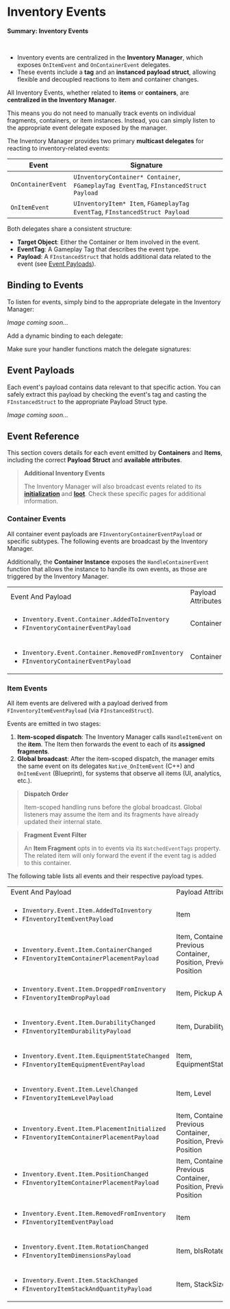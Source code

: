 # Inventory Events
<primary-label ref="inventory"/>

<tldr>
    <p><b>Summary: Inventory Events</b></p>
    <br/>
    <ul>
        <li>Inventory events are centralized in the <b>Inventory Manager</b>, which exposes <code>OnItemEvent</code> and <code>OnContainerEvent</code> delegates.</li>
        <li>These events include a <b>tag</b> and an <b>instanced payload struct</b>, allowing flexible and decoupled reactions to item and container changes.</li>
    </ul>
</tldr>

All Inventory Events, whether related to **items** or **containers**, are **centralized in the Inventory Manager**.

This means you do not need to manually track events on individual fragments, containers, or item instances. Instead, you
can simply listen to the appropriate event delegate exposed by the manager.

The Inventory Manager provides two primary **multicast delegates** for reacting to inventory-related events:

| Event              | Signature                                                                             |
|--------------------|---------------------------------------------------------------------------------------|
| `OnContainerEvent` | `UInventoryContainer* Container`, `FGameplayTag EventTag`, `FInstancedStruct Payload` |
| `OnItemEvent`      | `UInventoryItem* Item`, `FGameplayTag EventTag`, `FInstancedStruct Payload`           |

Both delegates share a consistent structure:

- **Target Object**: Either the Container or Item involved in the event.
- **EventTag**: A Gameplay Tag that describes the event type.
- **Payload**: A `FInstancedStruct` that holds additional data related to the event (see [Event Payloads](#event-payloads)).

## Binding to Events

To listen for events, simply bind to the appropriate delegate in the Inventory Manager:

<tabs group="sample">
    <tab title="Blueprint" group-key="bp">
        <i>Image coming soon...</i>
        <!-- <img src="inv_setup_inventory_interface.png" alt="Binding to Inventory Events" width="800" thumbnail="true" border-effect="line"/> -->
    </tab>
    <tab title="C++" group-key="cpp">
        <p>Add a dynamic binding to each delegate:</p>
        <code-block lang="c++" src="inv_events_binding.cpp"/>
        <p>Make sure your handler functions match the delegate signatures:</p>
        <code-block lang="c++" src="inv_events_function_signatures.cpp"/>
    </tab>
</tabs>

## Event Payloads

Each event's payload contains data relevant to that specific action. You can safely extract this payload by checking the
event's tag and casting the `FInstancedStruct` to the appropriate Payload Struct type.

<tabs group="sample">
    <tab title="Blueprint" group-key="bp">
        <i>Image coming soon...</i>
        <!-- <img src="inv_setup_inventory_interface.png" alt="Handling an Inventory Payload" width="800" thumbnail="true" border-effect="line"/> -->
    </tab>
    <tab title="C++" group-key="cpp">
        <code-block lang="c++" src="inv_events_handling.cpp"/>
    </tab>
</tabs>

## Event Reference

This section covers details for each event emitted by **Containers** and **Items**, including the correct **Payload Struct**
and **available attributes**.

> **Additional Inventory Events**
>
> The Inventory Manager will also broadcast events related to its [**initialization**](inv_inventory_management.md#inventory-events)
> and [**loot**](inv_inventory_loot.md#loot-events). Check these specific pages for additional information.

### Container Events

All container event payloads are `FInventoryContainerEventPayload` or specific subtypes. The following events are 
broadcast by the Inventory Manager.

Additionally, the **Container Instance** exposes the `HandleContainerEvent` function that allows the instance to handle
its own events, as those are triggered by the Inventory Manager.

<table>
    <tr>
        <td>Event And Payload</td>
        <td>Payload Attributes</td>
    </tr>
    <tr>
        <td>
            <ul>
                <li><code>Inventory.Event.Container.AddedToInventory</code></li>
                <li><code>FInventoryContainerEventPayload</code></li>
            </ul>
        </td>
        <td>Container</td>
    </tr>
    <tr>
        <td>
            <ul>
                <li><code>Inventory.Event.Container.RemovedFromInventory</code></li>
                <li><code>FInventoryContainerEventPayload</code></li>
            </ul>
        </td>
        <td>Container</td>
    </tr>
</table>

### Item Events

All item events are delivered with a payload derived from `FInventoryItemEventPayload` (via `FInstancedStruct`).

Events are emitted in two stages:

1. **Item-scoped dispatch**: The Inventory Manager calls `HandleItemEvent` on the **item**. The Item then forwards the event to each of its **assigned fragments**.
2. **Global broadcast**: After the item-scoped dispatch, the manager emits the same event on its delegates `Native_OnItemEvent` (C++) and `OnItemEvent` (Blueprint), for systems that observe all items (UI, analytics, etc.).

> **Dispatch Order**
> 
> Item-scoped handling runs before the global broadcast. Global listeners may assume the item and its fragments have 
> already updated their internal state.

> **Fragment Event Filter**
> 
> An **Item Fragment** opts in to events via its `WatchedEventTags` property. The related item will only forward the event
> if the event tag is added to this container.

The following table lists all events and their respective payload types.

<table>
    <tr>
        <td>Event And Payload</td>
        <td>Payload Attributes</td>
    </tr>
    <tr>
        <td>
            <ul>
                <li><code>Inventory.Event.Item.AddedToInventory</code></li>
                <li><code>FInventoryItemEventPayload</code></li>
            </ul>
        </td>
        <td>Item</td>
    </tr>
    <tr>
        <td>
            <ul>
                <li><code>Inventory.Event.Item.ContainerChanged</code></li>
                <li><code>FInventoryItemContainerPlacementPayload</code></li>
            </ul>
        </td>
        <td>Item, Container, Previous Container, Position, Previous Position</td>
    </tr>
    <tr>
        <td>
            <ul>
                <li><code>Inventory.Event.Item.DroppedFromInventory</code></li>
                <li><code>FInventoryItemDropPayload</code></li>
            </ul>
        </td>
        <td>Item, Pickup Actor</td>
    </tr>
    <tr>
        <td>
            <ul>
                <li><code>Inventory.Event.Item.DurabilityChanged</code></li>
                <li><code>FInventoryItemDurabilityPayload</code></li>
            </ul>
        </td>
        <td>Item, Durability</td>
    </tr>
    <tr>
        <td>
            <ul>
                <li><code>Inventory.Event.Item.EquipmentStateChanged</code></li>
                <li><code>FInventoryItemEquipmentEventPayload</code></li>
            </ul>
        </td>
        <td>Item, EquipmentStateTag</td>
    </tr>
    <tr>
        <td>
            <ul>
                <li><code>Inventory.Event.Item.LevelChanged</code></li>
                <li><code>FInventoryItemLevelPayload</code></li>
            </ul>
        </td>
        <td>Item, Level</td>
    </tr>
    <tr>
        <td>
            <ul>
                <li><code>Inventory.Event.Item.PlacementInitialized</code></li>
                <li><code>FInventoryItemContainerPlacementPayload</code></li>
            </ul>
        </td>
        <td>Item, Container, Previous Container, Position, Previous Position</td>
    </tr>
    <tr>
        <td>
            <ul>
                <li><code>Inventory.Event.Item.PositionChanged</code></li>
                <li><code>FInventoryItemContainerPlacementPayload</code></li>
            </ul>
        </td>
        <td>Item, Container, Previous Container, Position, Previous Position</td>
    </tr>
    <tr>
        <td>
            <ul>
                <li><code>Inventory.Event.Item.RemovedFromInventory</code></li>
                <li><code>FInventoryItemEventPayload</code></li>
            </ul>
        </td>
        <td>Item</td>
    </tr>
    <tr>
        <td>
            <ul>
                <li><code>Inventory.Event.Item.RotationChanged</code></li>
                <li><code>FInventoryItemDimensionsPayload</code></li>
            </ul>
        </td>
        <td>Item, bIsRotated</td>
    </tr>
    <tr>
        <td>
            <ul>
                <li><code>Inventory.Event.Item.StackChanged</code></li>
                <li><code>FInventoryItemStackAndQuantityPayload</code></li>
            </ul>
        </td>
        <td>Item, StackSize</td>
    </tr>
</table>
